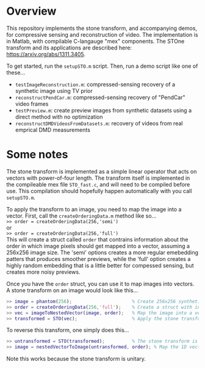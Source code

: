 # Overview
This repository implements the stone transform, and accompanying demos, for compressive sensing and reconstruction of video.  The implementation is in Matlab, with compilable C-langauge "mex" components.  The STOne transform and its applications are described here:
https://arxiv.org/abs/1311.3405.


To get started, run the `setupSTO.m` script.  Then, run a demo script like one of these...

- `testImageReconstruction.m`: compressed-sensing recovery of a synthetic image using TV prior  
- `reconstructPendCar.m`: compressed-sensing recovery of "PendCar" video frames 
- `testPreview.m`: create preview images from synthetic datasets using a direct method with no optimization
- `reconstructDMDVideosFromDatasets.m`:  recovery of videos from real emprical DMD measurements



# Some notes
The stone transform is implemented as a simple linear operator that acts on vectors with power-of-four length.  The transform itself is implemented in the compileable mex file `STO_fast.c`, and will need to be compiled before use.  This compilation should hopefully happen automatically with you call `setupSTO.m`.

To apply the transform to an image, you need to map the image into a vector.  First, call the `createOrderingData.m` method like so...  
```>> order = createOrderingData(256,'semi')```  
or   
```>> order = createOrderingData(256,'full')```   
This will create a struct called `order` that contrains information about the order in which image pixels should get mapped into a vector, assuming a 256x256 image size.  The 'semi' options creates a more regular emebedding patters that produces smoother previews, while the 'full' option creates a highly random embedding that is a little better for compessed sensing, but creates more noisy previews.

Once you have the `order` struct, you can use it to map images into vectors.  A stone transform on an image would look like this...  
```matlab
>> image = phantom(256);                      % Create 256x256 synthetic image . 
>> order = createOrderingData(256,'full');    % Create a struct with information on how to map image into vector  
>> vec = imageToNestedVector(image, order);   % Map the image into a vector using the specified pixel ordering    
>> transformed = STO(vec);                    % Apply the stone transform to the vector
```

To reverse this transform, one simply does this...
```matlab
>> untransformed = STO(transformed);          % The stone transform is self-adjoint, so it's its own inverse
>> image = nestedVectorToImage(untransformed, order); % Map the 1D vector of pixels back into a 2D image array
```
Note this works because the stone transform is unitary.
